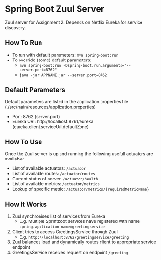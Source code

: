# Spring Boot Zuul Server

Zuul server for Assignment 2. Depends on Netflix Eureka for service discovery.

## How To Run

- To run with default parameters: `mvn spring-boot:run`
- To override (some) default parameters:
  - `mvn spring-boot:run -Dspring-boot.run.arguments="--server.port=8762"`
  - `java -jar APPNAME.jar --server.port=8762`

## Default Parameters

Default parameters are listed in the application.properties file (./src/main/resources/application.properties)

- Port: 8762 (server.port)
- Eureka URI: http://localhost:8761/eureka (eureka.client.serviceUrl.defaultZone)

## How To Use

Once the Zuul server is up and running the following usefull actuators are available:

- List of available actuators: `/actuator`
- List of available routes: `/actuator/routes`
- Current status of server: `/actuator/health`
- List of available metrics: `/actuator/metrics`
- Lookup of specific metric: `/actuator/metrics/{requiredMetricName}`

## How It Works

1. Zuul synchronises list of services from Eureka
   - E.g. Multiple Sprintboot services have registered with name `spring.application.name=greetingservice`
2. Client tries to access GreetingsService through Zuul
   - E.g. `http://localhost:8762/greetingservice/greeting`
3. Zuul balances load and dynamically routes client to appropriate service endpoint
4. GreetingsService receives request on endpoint `/greeting`
